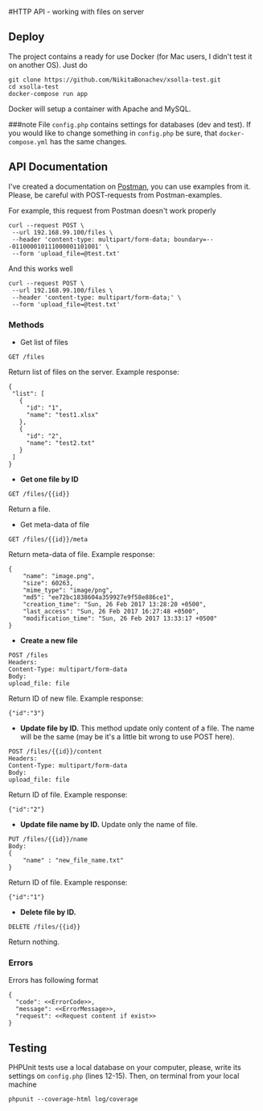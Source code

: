 #HTTP API - working with files on server

## Deploy

The project contains a ready for use Docker (for Mac users, I didn't test it on another OS).
Just do 

```
git clone https://github.com/NikitaBonachev/xsolla-test.git
cd xsolla-test
docker-compose run app
```

Docker will setup a container with Apache and MySQL.
 
###note
 File `config.php` contains settings for databases (dev and test). 
 If you would like to change something in  `config.php` be sure, that `docker-compose.yml` has the same changes.
 
## API Documentation
 I've created a documentation on [Postman](https://documenter.getpostman.com/collection/view/1593302-997f6d66-aa8c-df96-328f-8277a759aee5), you can use examples from it.
 Please, be careful with POST-requests from Postman-examples.  
 
 For example, this request from Postman doesn't work properly
 
 ```
curl --request POST \
  --url 192.168.99.100/files \
  --header 'content-type: multipart/form-data; boundary=---011000010111000001101001' \
  --form 'upload_file=@test.txt'
```
 And this works well
 
  ```
 curl --request POST \
   --url 192.168.99.100/files \
   --header 'content-type: multipart/form-data;' \
   --form 'upload_file=@test.txt'
 ```
### Methods
 
 * Get list of files
 ```
GET /files
```
Return list of files on the server.
Example response:
  ```
 {
   "list": [
     {
       "id": "1",
       "name": "test1.xlsx"
     },
     {
       "id": "2",
       "name": "test2.txt"
     }
   ]
 }
 ```
 * **Get one file by ID**
 ```
GET /files/{{id}}
```
Return a file.

 * Get meta-data of file
 ```
GET /files/{{id}}/meta
```
Return meta-data of file.
Example response:
```
{
    "name": "image.png",
    "size": 60263,
    "mime_type": "image/png",
    "md5": "ee72bc1838604a359927e9f58e886ce1",
    "creation_time": "Sun, 26 Feb 2017 13:28:20 +0500",
    "last_access": "Sun, 26 Feb 2017 16:27:48 +0500",
    "modification_time": "Sun, 26 Feb 2017 13:33:17 +0500"
}
```
* **Create a new file**
```
POST /files
Headers:
Content-Type: multipart/form-data
Body:
upload_file: file
```
Return ID of new file.
Example response:
```
{"id":"3"}
```
* **Update file by ID.**
This method update only content of a file. The name will be the same (may be it's a little bit wrong to use POST here). 
```
POST /files/{{id}}/content
Headers:
Content-Type: multipart/form-data
Body:
upload_file: file
```
Return ID of file.
Example response:
 ```
{"id":"2"}
```
* **Update file name by ID.**
Update only the name of file. 
```
PUT /files/{{id}}/name
Body:
{
    "name" : "new_file_name.txt"
}
```
Return ID of file.
Example response:
 ```
{"id":"1"}
```
* **Delete file by ID.**

```
DELETE /files/{{id}}
```
Return nothing.
 
### Errors

Errors has following format 

```
{
  "code": <<ErrorCode>>,
  "message": <<ErrorMessage>>,
  "request": <<Request content if exist>>
}
```
 
## Testing
 
 PHPUnit tests use a local database on your computer, please, write its settings on `config.php` (lines 12-15).
 Then, on terminal from your local machine
  ```
  phpunit --coverage-html log/coverage
 ```
 
 